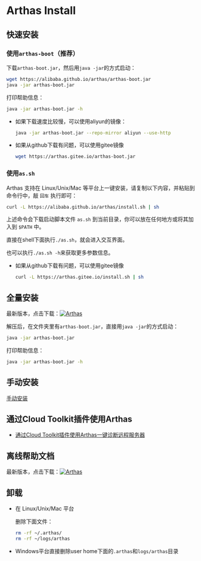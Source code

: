 Arthas Install
=============

## 快速安装

### 使用`arthas-boot`（推荐）

下载`arthas-boot.jar`，然后用`java -jar`的方式启动：

```bash
wget https://alibaba.github.io/arthas/arthas-boot.jar
java -jar arthas-boot.jar
```

打印帮助信息：

```bash
java -jar arthas-boot.jar -h
```

* 如果下载速度比较慢，可以使用aliyun的镜像：

    ```bash
    java -jar arthas-boot.jar --repo-mirror aliyun --use-http
    ```

* 如果从github下载有问题，可以使用gitee镜像

    ```bash
    wget https://arthas.gitee.io/arthas-boot.jar
    ```


### 使用`as.sh`

Arthas 支持在 Linux/Unix/Mac 等平台上一键安装，请复制以下内容，并粘贴到命令行中，敲 `回车` 执行即可：

```bash
curl -L https://alibaba.github.io/arthas/install.sh | sh
```

上述命令会下载启动脚本文件 `as.sh` 到当前目录，你可以放在任何地方或将其加入到 `$PATH` 中。

直接在shell下面执行`./as.sh`，就会进入交互界面。

也可以执行`./as.sh -h`来获取更多参数信息。

* 如果从github下载有问题，可以使用gitee镜像

    ```bash
    curl -L https://arthas.gitee.io/install.sh | sh
    ```

## 全量安装

最新版本，点击下载：[![Arthas](https://img.shields.io/maven-central/v/com.taobao.arthas/arthas-packaging.svg?style=flat-square "Arthas")](http://repository.sonatype.org/service/local/artifact/maven/redirect?r=central-proxy&g=com.taobao.arthas&a=arthas-packaging&e=zip&c=bin&v=LATEST)

解压后，在文件夹里有`arthas-boot.jar`，直接用`java -jar`的方式启动：

```bash
java -jar arthas-boot.jar
```

打印帮助信息：

```bash
java -jar arthas-boot.jar -h
```


## 手动安装

[手动安装](manual-install.md)


## 通过Cloud Toolkit插件使用Arthas

* [通过Cloud Toolkit插件使用Arthas一键诊断远程服务器](https://github.com/alibaba/arthas/issues/570)

## 离线帮助文档

最新版本，点击下载：[![Arthas](https://img.shields.io/maven-central/v/com.taobao.arthas/arthas-packaging.svg?style=flat-square "Arthas")](http://repository.sonatype.org/service/local/artifact/maven/redirect?r=central-proxy&g=com.taobao.arthas&a=arthas-packaging&e=zip&c=doc&v=LATEST)

## 卸载

* 在 Linux/Unix/Mac 平台

    删除下面文件：
    ```bash
    rm -rf ~/.arthas/
    rm -rf ~/logs/arthas
    ```

* Windows平台直接删除user home下面的`.arthas`和`logs/arthas`目录
